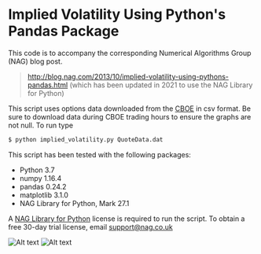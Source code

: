 # Implied Volatility Using Python's Pandas Package

This code is to accompany the corresponding Numerical Algorithms Group (NAG) blog post.

> http://blog.nag.com/2013/10/implied-volatility-using-pythons-pandas.html (which has been updated in 2021 to use the NAG Library for Python)

This script uses options data downloaded from the [CBOE] in csv format. Be sure to download data during CBOE trading hours to ensure the graphs are not null. To run type 
```sh
$ python implied_volatility.py QuoteData.dat
```

This script has been tested with the following packages:

  - Python 3.7
  - numpy 1.16.4
  - pandas 0.24.2
  - matplotlib 3.1.0
  - NAG Library for Python, Mark 27.1

A [NAG Library for Python] license is required to run the script. To obtain a free 30-day trial license, email support@nag.co.uk

![Alt text](/pictures/VolatilityCurves.png?raw=true "Volatility Curves for AAPL")
![Alt text](/pictures/VolatilitySurface.png?raw=true "Volatility Surface for AAPL")

[NAG Library for Python]: https://www.nag.com/content/nag-library-python
[CBOE]: http://www.cboe.com/delayedquote/QuoteTableDownload.aspx
